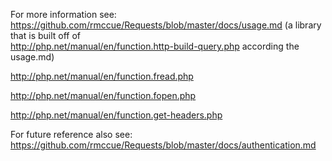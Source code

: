 For more information see: https://github.com/rmccue/Requests/blob/master/docs/usage.md 
(a library that is built off of  
http://php.net/manual/en/function.http-build-query.php according the usage.md)

http://php.net/manual/en/function.fread.php

http://php.net/manual/en/function.fopen.php

http://php.net/manual/en/function.get-headers.php

For future reference also see: https://github.com/rmccue/Requests/blob/master/docs/authentication.md
